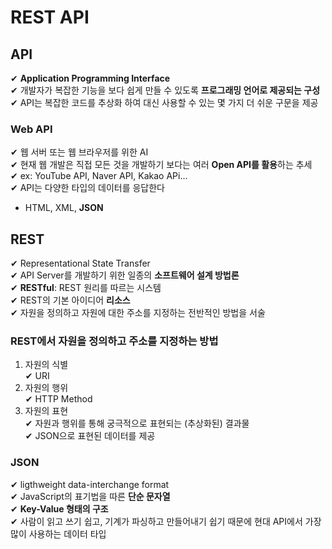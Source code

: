 # REST API
## API
✔ **Application Programming Interface**  
✔ 개발자가 복잡한 기능을 보다 쉽게 만들 수 있도록 **프로그래밍 언어로 제공되는 구성**  
✔ API는 복잡한 코드를 추상화 하여 대신 사용할 수 있는 몇 가지 더 쉬운 구문을 제공  
### Web API  
✔ 웹 서버 또는 웹 브라우저를 위한 AI  
✔ 현재 웹 개발은 직접 모든 것을 개발하기 보다는 여러 **Open API를 활용**하는 추세  
✔ ex: YouTube API, Naver API, Kakao APi...  
✔ API는 다양한 타입의 데이터를 응답한다
- HTML, XML, **JSON**  
## REST
✔ Representational State Transfer  
✔ API Server를 개발하기 위한 일종의 **소프트웨어 설계 방법론**  
✔ **RESTful**: REST 원리를 따르는 시스템  
✔ REST의 기본 아이디어 **리소스**  
✔ 자원을 정의하고 자원에 대한 주소를 지정하는 전반적인 방법을 서술  
### REST에서 자원을 정의하고 주소를 지정하는 방법
1. 자원의 식별  
   ✔ URI  
2. 자원의 행위  
   ✔ HTTP Method  
3. 자원의 표현  
   ✔ 자원과 행위를 통해 궁극적으로 표현되는 (추상화된) 결과물  
   ✔ JSON으로 표현된 데이터를 제공 

### JSON
✔ ligthweight data-interchange format  
✔ JavaScript의 표기법을 따른 **단순 문자열**  
✔ **Key-Value 형태의 구조**  
✔ 사람이 읽고 쓰기 쉽고, 기계가 파싱하고 만들어내기 쉽기 때문에 현대 API에서 가장 많이 사용하는 데이터 타입  